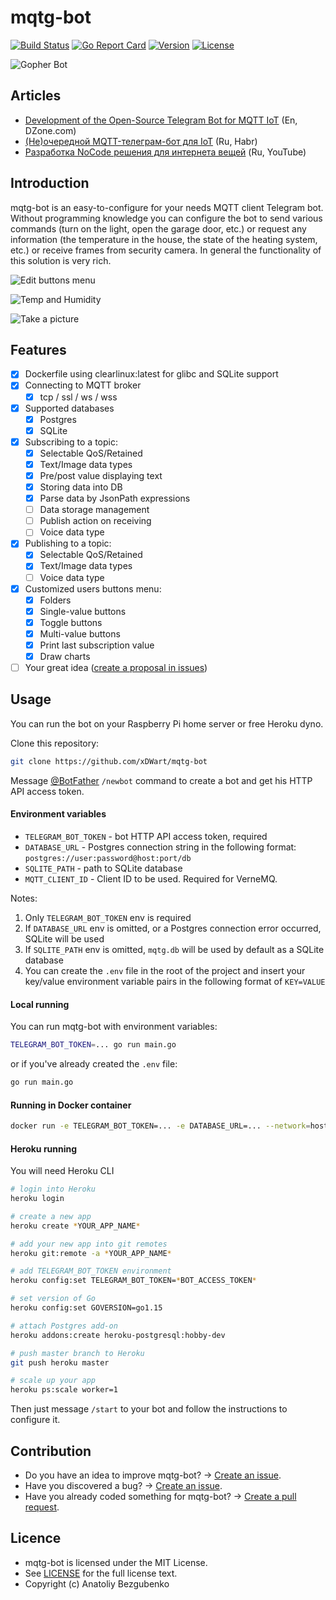 # mqtg-bot

[![Build Status](https://github.com/xDWart/mqtg-bot/workflows/Build/badge.svg)](https://github.com/xDWart/mqtg-bot/actions?query=workflow%3ABuild)
[![Go Report Card](https://goreportcard.com/badge/github.com/xDWart/mqtg-bot)](https://goreportcard.com/report/github.com/xDWart/mqtg-bot)
[![Version](https://img.shields.io/github/go-mod/go-version/xDWart/mqtg-bot)](go.mod)
[![License](https://img.shields.io/github/license/xDWart/mqtg-bot)](LICENSE)

![Gopher Bot](https://github.com/xDWart/mqtg-bot/raw/master/assets/kdpv.jpg)

## Articles

- [Development of the Open-Source Telegram Bot for MQTT IoT](https://dzone.com/articles/development-of-the-open-source-telegram-bot-for-mq) (En, DZone.com)
- [(Не)очередной MQTT-телеграм-бот для IoT](https://habr.com/ru/post/526672/) (Ru, Habr)
- [Разработка NoCode решения для интернета вещей](https://youtu.be/Ja2AjOAGnnY) (Ru, YouTube)

## Introduction

mqtg-bot is an easy-to-configure for your needs MQTT client Telegram bot. Without programming knowledge you can configure the bot to send various commands (turn on the light, open the garage door, etc.) or request any information (the temperature in the house, the state of the heating system, etc.) or receive frames from security camera. In general the functionality of this solution is very rich.

![Edit buttons menu](https://github.com/xDWart/mqtg-bot/raw/master/assets/edit_buttons_menu.jpg)

![Temp and Humidity](https://github.com/xDWart/mqtg-bot/raw/master/assets/temp_and_humidity.jpg)

![Take a picture](https://github.com/xDWart/mqtg-bot/raw/master/assets/take_a_picture.jpg)

## Features

- [x] Dockerfile using clearlinux:latest for glibc and SQLite support
- [x] Connecting to MQTT broker
    - [x] tcp / ssl / ws / wss
- [x] Supported databases
    - [x] Postgres
    - [x] SQLite
- [x] Subscribing to a topic:
    - [x] Selectable QoS/Retained
    - [x] Text/Image data types
    - [x] Pre/post value displaying text
    - [x] Storing data into DB
    - [x] Parse data by JsonPath expressions
    - [ ] Data storage management
    - [ ] Publish action on receiving
    - [ ] Voice data type
- [x] Publishing to a topic:
    - [x] Selectable QoS/Retained
    - [x] Text/Image data types
    - [ ] Voice data type
- [x] Customized users buttons menu:
    - [x] Folders
    - [x] Single-value buttons
    - [x] Toggle buttons
    - [x] Multi-value buttons
    - [x] Print last subscription value
    - [x] Draw charts
- [ ] Your great idea ([create a proposal in issues](https://github.com/xDWart/mqtg-bot/issues/new/choose))

## Usage

You can run the bot on your Raspberry Pi home server or free Heroku dyno.

Clone this repository:
```sh
git clone https://github.com/xDWart/mqtg-bot
```

Message [@BotFather](https://telegram.me/BotFather) `/newbot` command to create a bot and get his HTTP API access token.

#### Environment variables

- `TELEGRAM_BOT_TOKEN` - bot HTTP API access token, required
- `DATABASE_URL` - Postgres connection string in the following format: `postgres://user:password@host:port/db`
- `SQLITE_PATH` - path to SQLite database
- `MQTT_CLIENT_ID` - Client ID to be used. Required for VerneMQ.

Notes:
1. Only `TELEGRAM_BOT_TOKEN` env is required
1. If `DATABASE_URL` env is omitted, or a Postgres connection error occurred, SQLite will be used
1. If `SQLITE_PATH` env is omitted, `mqtg.db` will be used by default as a SQLite database
1. You can create the `.env` file in the root of the project and insert your key/value environment variable pairs in the following format of `KEY=VALUE`

#### Local running

You can run mqtg-bot with environment variables:

```sh
TELEGRAM_BOT_TOKEN=... go run main.go
```

or if you've already created the `.env` file:

```sh
go run main.go
```

#### Running in Docker container

```sh
docker run -e TELEGRAM_BOT_TOKEN=... -e DATABASE_URL=... --network=host owart/mqtg-bot
```

#### Heroku running

You will need Heroku CLI

```sh
# login into Heroku
heroku login

# create a new app
heroku create *YOUR_APP_NAME*

# add your new app into git remotes
heroku git:remote -a *YOUR_APP_NAME*

# add TELEGRAM_BOT_TOKEN environment
heroku config:set TELEGRAM_BOT_TOKEN=*BOT_ACCESS_TOKEN*

# set version of Go
heroku config:set GOVERSION=go1.15

# attach Postgres add-on
heroku addons:create heroku-postgresql:hobby-dev

# push master branch to Heroku
git push heroku master

# scale up your app
heroku ps:scale worker=1
```

Then just message `/start` to your bot and follow the instructions to configure it.

## Contribution

- Do you have an idea to improve mqtg-bot? -> [Create an issue](https://github.com/xDWart/mqtg-bot/issues/new/choose).
- Have you discovered a bug? -> [Create an issue](https://github.com/xDWart/mqtg-bot/issues/new/choose).
- Have you already coded something for mqtg-bot? -> [Create a pull request](https://github.com/xDWart/mqtg-bot/compare).

## Licence

- mqtg-bot is licensed under the MIT License.
- See [LICENSE](LICENSE) for the full license text.
- Copyright (c) Anatoliy Bezgubenko

